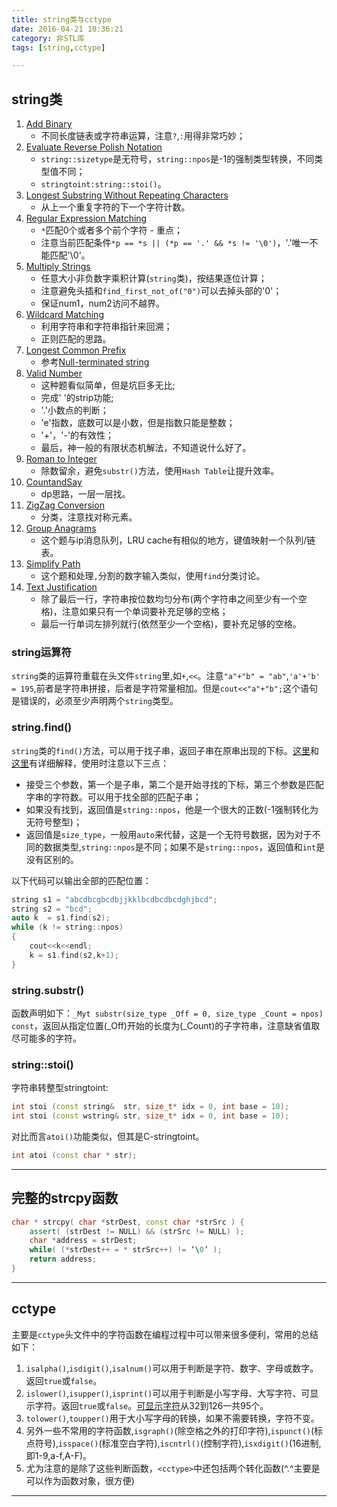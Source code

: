 ```yaml
---
title: string类与cctype
date: 2016-04-21 10:36:21
category: 非STL库
tags: [string,cctype]

---
```


## string类

1. [Add Binary](https://github.com/applefishsky009/LeetCode/blob/master/67%20-%20Add%20Binary/67%20-%20Add%20Binary.cpp)
	+ 不同长度链表或字符串运算，注意`?`,`:`用得非常巧妙；
2. [Evaluate Reverse Polish Notation](https://github.com/applefishsky009/LeetCode/blob/master/150%20-%20Evaluate%20Reverse%20Polish%20Notation/150%20-%20Evaluate%20Reverse%20Polish%20Notation.cpp)
	+ `string::sizetype`是无符号，`string::npos`是-1的强制类型转换，不同类型值不同；
	+ `stringtoint:string::stoi()`。
3. [Longest Substring Without Repeating Characters](https://github.com/applefishsky009/LeetCode/blob/master/3%20-%20Longest%20Substring%20Without%20Repeating%20Characters/3%20-%20Longest%20Substring%20Without%20Repeating%20Characters.cpp)
	+ 从上一个重复字符的下一个字符计数。
4. [Regular Expression Matching](https://github.com/applefishsky009/LeetCode/blob/master/10%20-%20Regular%20Expression%20Matching/10%20-%20Regular%20Expression%20Matching.cpp)
	+ `*`匹配0个或者多个前个字符 - 重点；
	+ 注意当前匹配条件`*p == *s || (*p == '.' && *s != '\0')`，'.'唯一不能匹配'\0'。
5. [Multiply Strings](https://github.com/applefishsky009/LeetCode/blob/master/43%20-%20Multiply%20Strings/43%20-%20Multiply%20Strings.cpp)
	+ 任意大小非负数字乘积计算(`string`类)，按结果逐位计算；
	+ 注意避免头插和`find_first_not_of("0")`可以去掉头部的'0'；
	+ 保证num1，num2访问不越界。
6. [Wildcard Matching](https://github.com/applefishsky009/LeetCode/blob/master/44%20-%20Wildcard%20Matching/44%20-%20Wildcard%20Matching.cpp)
	+ 利用字符串和字符串指针来回溯；
	+ 正则匹配的思路。
7. [Longest Common Prefix](https://github.com/applefishsky009/LeetCode/blob/master/14%20-%20Longest%20Common%20Prefix/14%20-%20Longest%20Common%20Prefix.cpp)
	+ 参考[Null-terminated string](https://en.wikipedia.org/wiki/Null-terminated_string)
8. [Valid Number](https://github.com/applefishsky009/LeetCode/blob/master/65%20-%20Valid%20Number/65%20-%20Valid%20Number.cpp)
	+ 这种题看似简单，但是坑巨多无比;
	+ 完成' '的strip功能;
	+ '.'小数点的判断；
	+ 'e'指数，底数可以是小数，但是指数只能是整数；
	+ '+'，'-'的有效性；
	+ 最后，神一般的有限状态机解法，不知道说什么好了。
9. [Roman to Integer](https://github.com/applefishsky009/LeetCode/blob/master/13%20-%20Roman%20to%20Integer/13%20-%20Roman%20to%20Integer.cpp)
	+ 除数留余，避免`substr()`方法，使用`Hash Table`让提升效率。
10. [CountandSay](https://github.com/applefishsky009/LeetCode/blob/master/38%20-%20Count%20and%20Say/38%20-%20Count%20and%20Say.cpp)
	+ dp思路，一层一层找。
11. [ZigZag Conversion](https://github.com/applefishsky009/LeetCode/blob/master/6%20-%20ZigZag%20Conversion/6%20-%20ZigZag%20Conversion.cpp)
	+ 分类，注意找对称元素。
12. [Group Anagrams](https://github.com/applefishsky009/LeetCode/blob/master/49%20-%20Group%20Anagrams/49%20-%20Group%20Anagrams.cpp)
	+ 这个题与ip消息队列，LRU cache有相似的地方，键值映射一个队列/链表。
13. [Simplify Path](https://github.com/applefishsky009/LeetCode/blob/master/71%20-%20Simplify%20Path/71%20-%20Simplify%20Path.cpp)
	+ 这个题和处理`,`分割的数字输入类似，使用`find`分类讨论。
14. [Text Justification](https://github.com/applefishsky009/LeetCode/blob/master/68%20-%20Text%20Justification/68%20-%20Text%20Justification.cpp)
	+ 除了最后一行，字符串按位数均匀分布(两个字符串之间至少有一个空格)，注意如果只有一个单词要补充足够的空格；
	+ 最后一行单词左排列就行(依然至少一个空格)，要补充足够的空格。

### string运算符
`string`类的运算符重载在头文件`string`里,如`+`,`<<`。注意`"a"+"b" = "ab"`,`'a'+'b' = 195`,前者是字符串拼接，后者是字符常量相加。但是`cout<<"a"+"b";`这个语句是错误的，必须至少声明两个`string`类型。

### string.find()
`string`类的`find()`方法，可以用于找子串，返回子串在原串出现的下标。[这里](http://www.cnblogs.com/web100/archive/2012/12/02/cpp-string-find-npos.html)和[这里](http://www.cplusplus.com/reference/string/string/find/)有详细解释，使用时注意以下三点：
+ 接受三个参数，第一个是子串，第二个是开始寻找的下标，第三个参数是匹配字串的字符数。可以用于找全部的匹配子串；
+ 如果没有找到，返回值是`string::npos`，他是一个很大的正数(-1强制转化为无符号整型)；
+ 返回值是`size_type`，一般用`auto`来代替，这是一个无符号数据，因为对于不同的数据类型,`string::npos`是不同；如果不是`string::npos`，返回值和`int`是没有区别的。

以下代码可以输出全部的匹配位置：
```C++
string s1 = "abcdbcgbcdbjjkklbcdbcdbcdghjbcd";
string s2 = "bcd";
auto k  = s1.find(s2);
while (k != string::npos)
{
	cout<<k<<endl;
	k = s1.find(s2,k+1);	
}
```

### string.substr()
函数声明如下：`_Myt substr(size_type _Off = 0, size_type _Count = npos) const`，返回从指定位置(_Off)开始的长度为(_Count)的子字符串，注意缺省值取尽可能多的字符。


### string::stoi()
字符串转整型stringtoint:
```C++
int stoi (const string&  str, size_t* idx = 0, int base = 10);
int stoi (const wstring& str, size_t* idx = 0, int base = 10);
```
对比而言`atoi()`功能类似，但其是C-stringtoint。
```C++
int atoi (const char * str);
```

---

## 完整的strcpy函数

```C++
char * strcpy( char *strDest, const char *strSrc ) {
	assert( (strDest != NULL) && (strSrc != NULL) );
	char *address = strDest; 
	while( (*strDest++ = * strSrc++) != ‘\0’ ); 
 	return address;
}
```

---

## cctype

主要是`cctype`头文件中的字符函数在编程过程中可以带来很多便利，常用的总结如下：
1. `isalpha()`,`isdigit()`,`isalnum()`可以用于判断是字符、数字、字母或数字。返回`true`或`false`。
2. `islower()`,`isupper()`,`isprint()`可以用于判断是小写字母、大写字符、可显示字符。返回`true`或`false`。[可显示字符](https://zh.wikipedia.org/wiki/ASCII#.E5.8F.AF.E6.98.BE.E7.A4.BA.E5.AD.97.E7.AC.A6)从32到126一共95个。
3. `tolower()`,`toupper()`用于大小写字母的转换，如果不需要转换，字符不变。
4. 另外一些不常用的字符函数,`isgraph()`(除空格之外的打印字符),`ispunct()`(标点符号),`isspace()`(标准空白字符),`iscntrl()`(控制字符),`isxdigit()`(16进制,即1-9,a-f,A-F)。
5. 尤为注意的是除了这些判断函数，`<cctype>`中还包括两个转化函数(^.^主要是可以作为函数对象，很方便)

---